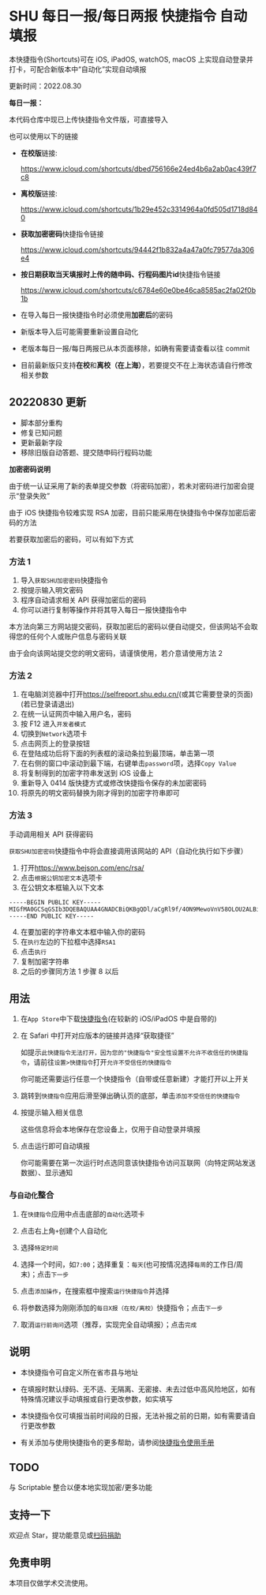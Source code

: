 # SHU 每日一报/每日两报 快捷指令 自动填报

本快捷指令(Shortcuts)可在 iOS, iPadOS, watchOS, macOS 上实现自动登录并打卡，可配合新版本中“自动化”实现自动填报

更新时间：2022.08.30

**每日一报：**

本代码仓库中现已上传快捷指令文件版，可直接导入

也可以使用以下的链接

- **在校版**链接:

  <https://www.icloud.com/shortcuts/dbed756166e24ed4b6a2ab0ac439f7c8>
  
- **离校版**链接:

  <https://www.icloud.com/shortcuts/1b29e452c3314964a0fd505d1718d840>

- **获取加密密码**快捷指令链接
  
  <https://www.icloud.com/shortcuts/94442f1b832a4a47a0fc79577da306e4>

- **按日期获取当天填报时上传的随申码、行程码图片id**快捷指令链接

  <https://www.icloud.com/shortcuts/c6784e60e0be46ca8585ac2fa02f0b1b>
  
- 在导入每日一报快捷指令时必须使用**加密后**的密码

- 新版本导入后可能需要重新设置自动化

- 老版本每日一报/每日两报已从本页面移除，如确有需要请查看以往 commit

- 目前最新版只支持**在校**和**离校（在上海）**，若要提交不在上海状态请自行修改相关参数

## **20220830 更新**

- 脚本部分重构
- 修复已知问题
- 更新最新字段
- 移除旧版自动答题、提交随申码行程码功能

**加密密码说明**

由于统一认证采用了新的表单提交参数（将密码加密），若未对密码进行加密会提示“登录失败”

由于 iOS 快捷指令较难实现 RSA 加密，目前只能采用在快捷指令中保存加密后密码的方法

若要获取加密后的密码，可以有如下方式

### **方法 1**

1. 导入`获取SHU加密密码`快捷指令
2. 按提示输入明文密码
3. 程序自动请求相关 API 获得加密后的密码
4. 你可以进行复制等操作并将其导入每日一报快捷指令中

本方法向第三方网站提交密码，获取加密后的密码以便自动提交，但该网站不会取得您的任何个人或账户信息与密码关联

由于会向该网站提交您的明文密码，请谨慎使用，若介意请使用方法 2

### **方法 2**

1. 在电脑浏览器中打开<https://selfreport.shu.edu.cn/>(或其它需要登录的页面)(若已登录请退出)
2. 在统一认证网页中输入用户名，密码
3. 按 F12 进入`开发者模式`
4. 切换到`Network`选项卡
5. 点击网页上的登录按钮
6. 在登陆成功后将下面的列表框的滚动条拉到最顶端，单击第一项
7. 在右侧的窗口中滚动到最下端，右键单击`password`项，选择`Copy Value`
8. 将复制得到的加密字符串发送到 iOS 设备上
9. 重新导入 0414 版快捷方式或修改快捷指令保存的未加密密码
10. 将原先的明文密码替换为刚才得到的加密字符串即可

### **方法 3**

手动调用相关 API 获得密码

`获取SHU加密密码`快捷指令中将会直接调用该网站的 API（自动化执行如下步骤）

1. 打开<https://www.bejson.com/enc/rsa/>
2. 点击`根据公钥加密文本`选项卡
3. 在公钥文本框输入以下文本

```text
-----BEGIN PUBLIC KEY-----
MIGfMA0GCSqGSIb3DQEBAQUAA4GNADCBiQKBgQDl/aCgRl9f/4ON9MewoVnV58OLOU2ALBi2FKc5yIsfSpivKxe7A6FitJjHva3WpM7gvVOinMehp6if2UNIkbaN+plWf5IwqEVxsNZpeixc4GsbY9dXEk3WtRjwGSyDLySzEESH/kpJVoxO7ijRYqU+2oSRwTBNePOk1H+LRQokgQIDAQAB
-----END PUBLIC KEY-----
```

4. 在要加密的字符串文本框中输入你的密码
5. 在`执行`左边的下拉框中选择`RSA1`
6. 点击`执行`
7. 复制加密字符串
8. 之后的步骤同方法 1 步骤 8 以后

## **用法**

1. 在`App Store`中下载[快捷指令](https://apps.apple.com/cn/app/%E5%BF%AB%E6%8D%B7%E6%8C%87%E4%BB%A4/id1462947752)(在较新的 iOS/iPadOS 中是自带的)

2. 在 Safari 中打开对应版本的链接并选择“获取捷径”

   如提示`此快捷指令无法打开，因为您的"快捷指令"安全性设置不允许不收信任的快捷指令`，请前往`设置>快捷指令`打开`允许不受信任的快捷指令`

   你可能还需要运行任意一个快捷指令（自带或任意新建）才能打开以上开关

3. 跳转到`快捷指令`应用后滑至弹出确认页的底部，单击`添加不受信任的快捷指令`

4. 按提示输入相关信息

   这些信息将会本地保存在您设备上，仅用于自动登录并填报

5. 点击运行即可自动填报

   你可能需要在第一次运行时点选同意该快捷指令访问互联网（向特定网站发送数据）、显示通知

### 与`自动化`整合

1. 在`快捷指令`应用中点击底部的`自动化`选项卡

2. 点击右上角`+`创建个人自动化

3. 选择`特定时间`

4. 选择一个时间，如`7:00`；选择重复：`每天`(也可按情况选择`每周`的工作日/周末)；点击`下一步`

5. 点击`添加操作`，在搜索框中搜索`运行快捷指令`并选择

6. 将参数选择为刚刚添加的`每日X报（在校/离校）`快捷指令；点击`下一步`

7. 取消`运行前询问`选项（推荐，实现完全自动填报）；点击`完成`

## 说明

- 本快捷指令可自定义所在省市县与地址

- 在填报时默认绿码、无不适、无隔离、无密接、未去过低中高风险地区，如有特殊情况建议手动填报或自行更改参数，如实填写

- 本快捷指令仅可填报当前时间段的日报，无法补报之前的日期，如有需要请自行更改参数

- 有关添加与使用快捷指令的更多帮助，请参阅[快捷指令使用手册](https://support.apple.com/zh-cn/guide/shortcuts/welcome/ios)

## TODO

与 Scriptable 整合以便本地实现加密/更多功能

## 支持一下

欢迎点 Star，提功能意见或[扫码捐助](https://ishs.gq/jz.html)

## 免责申明

本项目仅做学术交流使用。
